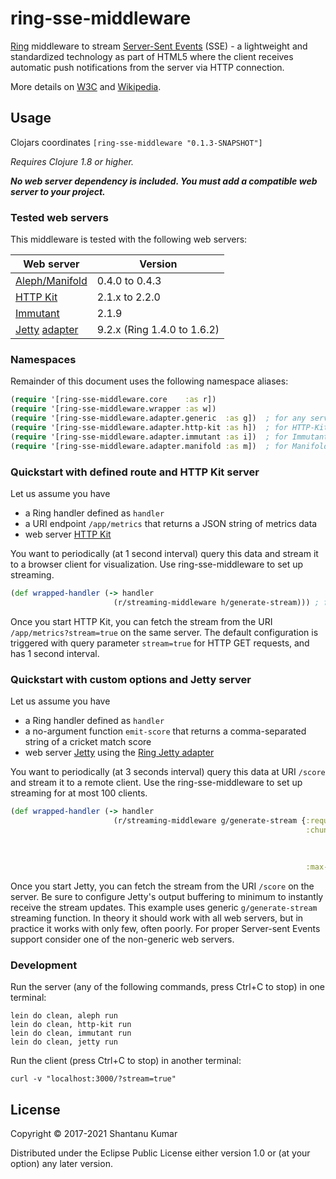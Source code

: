 # ring-sse-middleware

[Ring](https://github.com/ring-clojure/ring) middleware to stream
[Server-Sent Events](http://www.w3schools.com/html/html5_serversentevents.asp) (SSE) - a lightweight and standardized
technology as part of HTML5 where the client receives automatic push notifications from the server via HTTP connection.

More details on [W3C](http://www.w3.org/TR/eventsource/) and [Wikipedia](https://en.wikipedia.org/wiki/Server-sent_events).


## Usage

Clojars coordinates `[ring-sse-middleware "0.1.3-SNAPSHOT"]`

_Requires Clojure 1.8 or higher._

_**No web server dependency is included. You must add a compatible web server to your project.**_


### Tested web servers

This middleware is tested with the following web servers:

| Web server                                                                             | Version                     |
|----------------------------------------------------------------------------------------|-----------------------------|
| [Aleph/Manifold](http://aleph.io/)                                                     | 0.4.0 to 0.4.3              |
| [HTTP Kit](http://www.http-kit.org/)                                                   | 2.1.x to 2.2.0              |
| [Immutant](http://immutant.org/)                                                       | 2.1.9                       |
| [Jetty](http://www.eclipse.org/jetty/) [adapter](https://github.com/ring-clojure/ring) | 9.2.x (Ring 1.4.0 to 1.6.2) |


### Namespaces

Remainder of this document uses the following namespace aliases:

```clojure
(require '[ring-sse-middleware.core    :as r])
(require '[ring-sse-middleware.wrapper :as w])
(require '[ring-sse-middleware.adapter.generic  :as g])  ; for any server with no response buffering
(require '[ring-sse-middleware.adapter.http-kit :as h])  ; for HTTP-Kit server only
(require '[ring-sse-middleware.adapter.immutant :as i])  ; for Immutant server only
(require '[ring-sse-middleware.adapter.manifold :as m])  ; for Manifold (Aleph server) only
```

### Quickstart with defined route and HTTP Kit server

Let us assume you have
- a Ring handler defined as `handler`
- a URI endpoint `/app/metrics` that returns a JSON string of metrics data
- web server [HTTP Kit](http://www.http-kit.org/)

You want to periodically (at 1 second interval) query this data and stream it to a browser client for visualization.
Use ring-sse-middleware to set up streaming.

```clojure
(def wrapped-handler (-> handler
                       (r/streaming-middleware h/generate-stream))) ; for Aleph it would be m/generate-stream
```

Once you start HTTP Kit, you can fetch the stream from the URI `/app/metrics?stream=true` on the same server. The
default configuration is triggered with query parameter `stream=true` for HTTP GET requests, and has 1 second interval.


### Quickstart with custom options and Jetty server

Let us assume you have
- a Ring handler defined as `handler`
- a no-argument function `emit-score` that returns a comma-separated string of a cricket match score
- web server [Jetty](http://www.eclipse.org/jetty/) using the [Ring Jetty adapter](https://github.com/ring-clojure/ring)

You want to periodically (at 3 seconds interval) query this data at URI `/score` and stream it to a remote client.
Use the ring-sse-middleware to set up streaming for at most 100 clients.

```clojure
(def wrapped-handler (-> handler
                       (r/streaming-middleware g/generate-stream {:request-matcher (partial r/uri-match "/score")
                                                                  :chunk-generator (-> (fn [_] (emit-score))
                                                                                     (w/wrap-delay 3000)
                                                                                     w/wrap-sse-event
                                                                                     w/wrap-pst)
                                                                  :max-connections 100})))
```

Once you start Jetty, you can fetch the stream from the URI `/score` on the server. Be sure to configure Jetty's output
buffering to minimum to instantly receive the stream updates. This example uses generic `g/generate-stream` streaming
function. In theory it should work with all web servers, but in practice it works with only few, often poorly. For
proper Server-sent Events support consider one of the non-generic web servers.


### Development

Run the server (any of the following commands, press Ctrl+C to stop) in one terminal:

```shell
lein do clean, aleph run
lein do clean, http-kit run
lein do clean, immutant run
lein do clean, jetty run
```

Run the client (press Ctrl+C to stop) in another terminal:

```shell
curl -v "localhost:3000/?stream=true"
```


## License

Copyright © 2017-2021 Shantanu Kumar

Distributed under the Eclipse Public License either version 1.0 or (at
your option) any later version.
